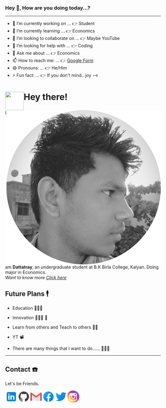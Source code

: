 ### Hey 👋, How are you doing today...?
-------

- 🔭 I’m currently working on ... 👉  Student
- 🌱 I’m currently learning ... 👉  Economics
- 👯 I’m looking to collaborate on ... 👉  Maybe YouTube
- 🤔 I’m looking for help with ... 👉  Coding
- 💬 Ask me about ... 👉  Economics
- 📫 How to reach me: ... 👉  [Google Form](https://surveyheart.com/form/5e7d9e334bcc5e6e06a95a2b#welcome)
- 😄 Pronouns: ... 👉  He/Him
- ⚡ Fun fact: ... 👉  If you don't mind...joy
-->
# Hey there!  <img src="https://user-images.githubusercontent.com/34706326/87240698-80b8dc00-c439-11ea-886c-747fb2f74952.gif" align = left width="60" height="60"> 
<img src="https://github.com/Dattatray-Dagale/Dattatray-Dagale/blob/main/images/social/about_me1.png" align=right width="500" height="500">

I am **Dattatray**, an undergraduate student at B.K Birla College, Kalyan. Doing major in Economics. \
_Want to know more [Click here](https://dattatray-dagale.github.io/)_

## Future Plans 🕴 

- Education 👨🏼‍🎓 

- Innovation 🕵🏼‍♂️ 🔎

- Learn from others and Teach to others 🕺🏼 

- YT 📽 

- There are many things that I want to do...... 🤹🤹🤹

---

## Contact ☎️ 
Let's be Friends.

  <a href="https://www.linkedin.com/in/dattatray-dagale-962135181"><img align="left" alt="Dattatray Dagale| Linkedin" width="40px" src="https://github.com/Dattatray-Dagale/Dattatray-Dagale/blob/main/images/social/linkedin.png" /></a>
 
  <a href="https://github.com/Dattatray-Dagale"><img align="left" alt="Dattatray Dagale| GitHub" width="40px" src="https://github.com/Dattatray-Dagale/Dattatray-Dagale/blob/main/images/social/github.png" /></a>
  
   <a href="mailto:dattatraydagale98@gmail.com"><img align="left" alt="Dattatray Dagale| Email" width="40px" src="https://github.com/Dattatray-Dagale/Dattatray-Dagale/blob/main/images/social/email.png" /></a>

 
  <a href="https://www.facebook.com/DattatrayDagale1"><img align="left" alt="Dattatray Dagale| Facebook" width="40px" src="https://github.com/Dattatray-Dagale/Dattatray-Dagale/blob/main/images/social/facebook.png" /></a>
  
   <a href="https://mobile.twitter.com/DattatrayDagale"><img align="left" alt="Dattatray Dagale| Twitter" width="40px" src="https://github.com/Dattatray-Dagale/Dattatray-Dagale/blob/main/images/social/twitter.png" /></a>

<a href="https://www.instagram.com/dattatray_dagale/"><img align="left" alt="Dattatray Dagale| Twitter" width="40px" src="https://github.com/Dattatray-Dagale/Dattatray-Dagale/blob/main/images/social/insta.png" /></a>
